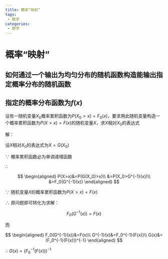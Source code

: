```yaml
---
title: 概率“映射”
tags: 
 - 数学
categories: 
 - 数学
---
```

# 概率“映射”

## 如何通过一个输出为**均匀分布**的随机函数构造能输出指定概率分布的随机函数

## 指定的概率分布函数为$f(x)$

设有一随机变量$X_0$概率累积函数为$P(X_0>x)=F_0(x)$，要求用此随机变量构造一个概率累积函数为$P(X>x)=F(x)$的随机变量$X$，求$X$相对$X_0$的表达式

解：

设$X$相对$X_0$的表达式为$X=G(X_0)$

$\because$ 概率累积函数必为单调递增函数

$\therefore$

$$
\begin{aligned}
P(X>x)&=P(G(X_0)>x)\\
&=P(X_0>G^{-1}(x))\\
&=F_0(G^{-1}(x))
\end{aligned}
$$

$\because$ 随机变量$X$的概率累积函数为$P(X>x)=F(x)$

$\therefore$ 原问题即可转化为求解：

$$F_0(G^{-1}(x))=F(x)$$

而

$$
\begin{aligned}
F_0(G^{-1}(x))&=F(x)\\
G^{-1}(x)&=F_0^{-1}(F(x))\\
G(x)&=(F_0^{-1}(F(x)))^{-1}
\end{aligned}
$$

$\therefore$ $G(x)=(F_0^{-1}(F(x)))^{-1}$